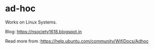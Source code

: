 # ad-hoc
  Works on Linux Systems.
  
Blog: https://nsociety1618.blogspot.in

Read more from :https://help.ubuntu.com/community/WifiDocs/Adhoc
